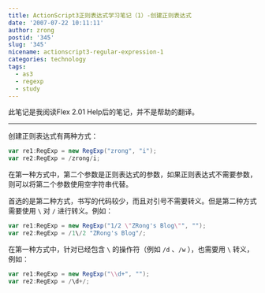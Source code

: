 ```yaml
---
title: ActionScript3正则表达式学习笔记（1）-创建正则表达式
date: '2007-07-22 10:11:11'
author: zrong
postid: '345'
slug: '345'
nicename: actionscript3-regular-expression-1
categories: technology
tags:
  - as3
  - regexp
  - study
---
```


此笔记是我阅读Flex 2.01 Help后的笔记，并不是帮助的翻译。

------

创建正则表达式有两种方式：

``` actionscript
var re1:RegExp = new RegExp("zrong", "i");
var re2:RegExp = /zrong/i;
```

在第一种方式中，第二个参数是正则表达式的参数，如果正则表达式不需要参数，则可以将第二个参数使用空字符串代替。  

首选的是第二种方式，书写的代码较少，而且对引号不需要转义。但是第二种方式需要使用 `\` 对 `/` 进行转义。例如：

``` actionscript
var re1:RegExp = new RegExp("1/2 \"ZRong's Blog\"", "");
var re2:RegExp = /1\/2 "ZRong's Blog"/;
```

在第一种方式中，针对已经包含 `\` 的操作符（例如 `/d` 、`/w` ），也需要用 `\` 转义，例如：

``` actionscript
var re1:RegExp = new RegExp("\\d+", "");
var re2:RegExp = /\d+/;
```
